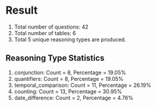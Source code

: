 # Result<br/>
1. Total number of questions: 42<br/>
2. Total number of tables: 6<br/>
3. Total 5 unique reasoning types are produced.<br/>
## **Reasoning Type Statistics**<br/>
1. conjunction: Count = 8, Percentage = 19.05%<br/>
2. quantifiers: Count = 8, Percentage = 19.05%<br/>
3. temporal_comparison: Count = 11, Percentage = 26.19%<br/>
4. counting: Count = 13, Percentage = 30.95%<br/>
5. date_difference: Count = 2, Percentage = 4.76%<br/>
